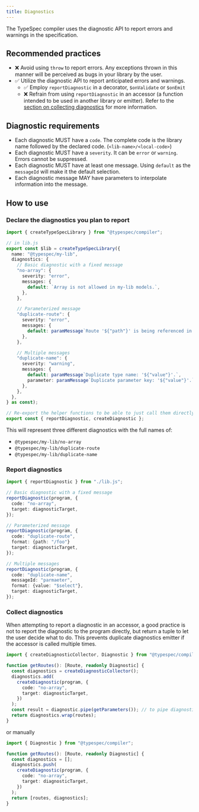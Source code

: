 ```yaml
---
title: Diagnostics
---
```


The TypeSpec compiler uses the diagnostic API to report errors and warnings in the specification.

## Recommended practices

- ❌ Avoid using `throw` to report errors. Any exceptions thrown in this manner will be perceived as bugs in your library by the user.
- ✅ Utilize the diagnostic API to report anticipated errors and warnings.
  - ✅ Employ `reportDiagnostic` in a decorator, `$onValidate` or `$onEmit`
  - ❌ Refrain from using `reportDiagnostic` in an accessor (a function intended to be used in another library or emitter). Refer to the [section on collecting diagnostics](#collect-diagnostics) for more information.

## Diagnostic requirements

- Each diagnostic MUST have a `code`. The complete code is the library name followed by the declared code. (`<lib-name>/<local-code>`)
- Each diagnostic MUST have a `severity`. It can be `error` or `warning`. Errors cannot be suppressed.
- Each diagnostic MUST have at least one message. Using `default` as the `messageId` will make it the default selection.
- Each diagnostic message MAY have parameters to interpolate information into the message.

## How to use

### Declare the diagnostics you plan to report

```ts
import { createTypeSpecLibrary } from "@typespec/compiler";

// in lib.js
export const $lib = createTypeSpecLibrary({
  name: "@typespec/my-lib",
  diagnostics: {
    // Basic diagnostic with a fixed message
    "no-array": {
      severity: "error",
      messages: {
        default: `Array is not allowed in my-lib models.`,
      },
    },

    // Parameterized message
    "duplicate-route": {
      severity: "error",
      messages: {
        default: paramMessage`Route '${"path"}' is being referenced in 2 different operations.`,
      },
    },

    // Multiple messages
    "duplicate-name": {
      severity: "warning",
      messages: {
        default: paramMessage`Duplicate type name: '${"value"}'.`,
        parameter: paramMessage`Duplicate parameter key: '${"value"}'.`,
      },
    },
  },
} as const);

// Re-export the helper functions to be able to just call them directly.
export const { reportDiagnostic, createDiagnostic };
```

This will represent three different diagnostics with the full names of:

- `@typespec/my-lib/no-array`
- `@typespec/my-lib/duplicate-route`
- `@typespec/my-lib/duplicate-name`

### Report diagnostics

```ts
import { reportDiagnostic } from "./lib.js";

// Basic diagnostic with a fixed message
reportDiagnostic(program, {
  code: "no-array",
  target: diagnosticTarget,
});

// Parameterized message
reportDiagnostic(program, {
  code: "duplicate-route",
  format: {path: "/foo"}
  target: diagnosticTarget,
});

// Multiple messages
reportDiagnostic(program, {
  code: "duplicate-name",
  messageId: "parmaeter",
  format: {value: "$select"},
  target: diagnosticTarget,
});
```

### Collect diagnostics

When attempting to report a diagnostic in an accessor, a good practice is not to report the diagnostic to the program directly, but return a tuple to let the user decide what to do.
This prevents duplicate diagnostics emitter if the accessor is called multiple times.

```ts
import { createDiagnosticCollector, Diagnostic } from "@typespec/compiler";

function getRoutes(): [Route, readonly Diagnostic] {
  const diagnostics = createDiagnosticCollector();
  diagnostics.add(
    createDiagnostic(program, {
      code: "no-array",
      target: diagnosticTarget,
    })
  );
  const result = diagnostic.pipe(getParameters()); // to pipe diagnostics returned by `getParameters`
  return diagnostics.wrap(routes);
}
```

or manually

```ts
import { Diagnostic } from "@typespec/compiler";

function getRoutes(): [Route, readonly Diagnostic] {
  const diagnostics = [];
  diagnostics.push(
    createDiagnostic(program, {
      code: "no-array",
      target: diagnosticTarget,
    })
  );
  return [routes, diagnostics];
}
```
